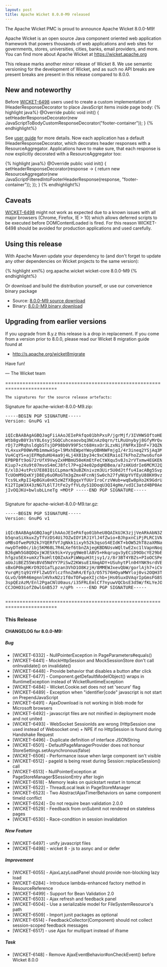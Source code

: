 ```yaml
---
layout: post
title: Apache Wicket 8.0.0-M9 released
---
```

The Apache Wicket PMC is proud to announce Apache Wicket 8.0.0-M9!

Apache Wicket is an open source Java component oriented web application
framework that powers thousands of web applications and web sites for
governments, stores, universities, cities, banks, email providers, and
more. You can find more about Apache Wicket at https://wicket.apache.org

This release marks another minor release of Wicket 8. We
use semantic versioning for the development of Wicket, and as such no
API breaks are present breaks are present in this release compared to
8.0.0.

New and noteworthy
------------------

Before [WICKET-6498](https://issues.apache.org/jira/browse/WICKET-6498) users used to create a custom implementation of IHeaderResponseDecorator to place JavaScript items inside page body:
{% highlight java%}
    @Override
    public void init()
    {
       setHeaderResponseDecorator(new JavaScriptToBodyCustomResponseDecorator("footer-container"));
    }
{% endhighlight%}

See [user guide](https://ci.apache.org/projects/wicket/guide/7.x/single.html#_put_javascript_inside_page_body) for more details. Now each application has a default IHeaderResponseDecorator, which decorates header responses with a ResourceAggregator. Applications have to make sure, that each response is now explicitly decorated with a ResourceAggregator too:

{% highlight java%}
    @Override
    public void init()
    {
       setHeaderResponseDecorator(response -> 
       {
            return new ResourceAggregator(new JavaScriptFilteredIntoFooterHeaderResponse(response, "footer-container"));
       });
    }
{% endhighlight%}


Caveats
------------------
[WICKET-6498](https://issues.apache.org/jira/browse/WICKET-6498) might not work as expected due to a known issues with all major browsers (Chrome, Firefox, IE > 10) which allows deferred scripts to be executed before DOMContentLoaded is fired. For this reason WICKET-6498 should be avoided for production applications and used carefully.


Using this release
------------------

With Apache Maven update your dependency to (and don't forget to
update any other dependencies on Wicket projects to the same version):

{% highlight xml%}
<dependency>
    <groupId>org.apache.wicket</groupId>
    <artifactId>wicket-core</artifactId>
    <version>8.0.0-M9</version>
</dependency>
{% endhighlight%}

Or download and build the distribution yourself, or use our
convenience binary package

 * Source: [8.0.0-M9 source download](http://www.apache.org/dyn/closer.cgi/wicket/8.0.0-M9)
 * Binary: [8.0.0-M9 binary download](http://www.apache.org/dyn/closer.cgi/wicket/8.0.0-M9/binaries)

<!--more-->

Upgrading from earlier versions
-------------------------------

If you upgrade from 8.y.z this release is a drop in replacement. If
you come from a version prior to 8.0.0, please read our Wicket 8
migration guide found at

 * http://s.apache.org/wicket8migrate

Have fun!

— The Wicket team


========================================================================

    The signatures for the source release artefacts:

    
Signature for apache-wicket-8.0.0-M9.zip:

<div class='highlight'><pre>
-----BEGIN PGP SIGNATURE-----
Version: GnuPG v1

iQIcBAABAgAGBQJagFiiAAoJEIePAfqo01bhPxsP/jgrMjf/3IVHWSOftoHEYf+j
Wtb8gvB0Y3sY8L6syj5GQCuhceaovbq3NCnAz0qrn/tLRuUnybyj8GfyMrQv4wNP
rDj7zPRqhsldgbSTsjDP98b0V99F5ct68HsxOr3LzxNijFNFRxIDnF+73QZNjUcA
YL4xuxP80WvMb1mmwASg+l9MxhEWpeYWoyOBHNWFmjgI/4r3ineq2YSjAq3MZKOC
Vu4CqYS+ajEFMqduHU4aa9j4Lj4X81by34c9xCKERaioI7kFhoZzhws6ufoA/wNo
EPBPBft9oG72rUfX9VwyZxHMBmU50eKmEtFeCtWXqu5v8Js2rVTxmw4EGKENj3+8
Kiup7+zXu9t07mvoS4mCJ8fcl7P+g24e02pdqHDBea/a7zAKUdrIe6MCMJ2Qlw0g
E/xlDJ4utPcU7E88IQiCLpmarN3uBZKnivzm3Uir5U0dJtffu4IacABg5Svp3DAl
TcUOmM9QxKYjD8Ey6uORoGTm3gZmx4FcnNjSw0ch27fyNUpYVfEyU88KH9vz2dQP
Tcs9LxRpII4pBGXu0nK5zWZfXBgqxYfUUrIroCrzVWub+wqEw8pXo2K9GdrUYpcg
K12TIpW3X43zNG7L6lTJtFe2yffVLdyS1DDoqU3QI4gHe/vdIC3atd4BP0Aeauj1
jIvOQJKU+bwlubLLneTg
=MOtP
-----END PGP SIGNATURE-----
</pre></div>

    
Signature for apache-wicket-8.0.0-M9.tar.gz:

<div class='highlight'><pre>
-----BEGIN PGP SIGNATURE-----
Version: GnuPG v1

iQIcBAABAgAGBQJagFihAAoJEIePAfqo01bheU8QAIkUJK3zjjVeARkAbN3Zi1hE
b5qnaSiXkuxZyTfVzDS4Ui7OZwIOY1RJ1YlJ4fZwio+BJhpxnCiPjPLRC1VNwA4q
oMBsOfwePU92kJYQERfVfJgNkk1ixyh52k3qsoS4EIdKT+bOW52hT8zaXRNazhG3
nwyDTe00c/ibj5KM68L7R4LXef6tbnZAjegKBDNUsvWQltwE2xc1lVapnNoqtOAM
B26gWh5G8QDQxjWJESk9ik+Vyyg9We8lABV5+Hkqrugv3yECiD9ObcYE29bE/OHN
hfgzo5EX+umXzTkoHltQ0ZxAxPiWWquH3tjsy1/z/8r3BT4YBZs+PIoOCSPem6kK
aUoJiBEZ55WsBVd5NdYY7PiSwZ2KWsuE1XmqADY+USuhytPln04YNK9srdVESnCL
sBxGP0kgHKrD92O1aTLpzan3VhD1O8KzjH/8MMEWJxevQbW/gorlAjh7+iCVcH7g
YurqMjtq91YFFlZwU5YlczfhnZmR4/Efp3/O57S76HOyaMWYloj0vs2OQH3TJTm7
GLvO/b9R46mgnnlHVhxN2z1f0xTOFwpeXIjchb+jHs0SuxOVAqrIpGmsFG8Siv/V
3spQEzAzM/Enl2PgaCNlU0aus/i35FRLEmlCf7nyuwVQCbsE3d5W/fKLYeJOD9Wq
CCJOHO3iofZ0wlGnB5J7
=/qPh
-----END PGP SIGNATURE-----
</pre></div>

    
========================================================================

### This Release

#### CHANGELOG for 8.0.0-M9:
    
##### Bug

 * [WICKET-6332] - NullPointerException in PageParameters#equals()
 * [WICKET-6441] - MockHttpSession and MockSessionStore don't call onInvalidate() on invalidate()
 * [WICKET-6448] - Provide behavior that disables a button after click
 * [WICKET-6477] - Component.getDefaultModelObject() wraps in RuntimeException instead of WicketRuntimeException
 * [WICKET-6484] - Wicket.Cookie.set does not set 'secure' flag
 * [WICKET-6489] - Exception when "identifier|code" javascript is not start on PrependJavaScript
 * [WICKET-6491] - AjaxDownload is not working in blob mode for Microsoft browsers
 * [WICKET-6492] - javascript files are not minified in deployment mode and not united
 * [WICKET-6493] - WebSocket SessionIds are wrong (HttpSession one used instead of Websocket one) + NPE if no HttpSession is found during Handshake Request
 * [WICKET-6496] - Duplicate definition of interface JSONString
 * [WICKET-6501] - DefaultPageManagerProvider does not honour StoreSettings.setAsynchronous(false)
 * [WICKET-6506] - Performance issue when large component isn't visible
 * [WICKET-6512] - pageId is being reset during Session::replaceSession() call
 * [WICKET-6513] - NullPointerException at PageStoreManager$SessionEntry after login
 * [WICKET-6518] - Memory leaks on quickstart restart in tomcat
 * [WICKET-6522] - ThreadLocal leak in PageStoreManager
 * [WICKET-6523] - Two AbstractAjaxTimerBehaviors on same component timeId conflict
 * [WICKET-6524] - Do not require bean validation 2.0.0
 * [WICKET-6529] - Feedback from onSubmit not rendered on stateless pages
 * [WICKET-6530] - Race-condition in session invalidation

##### New Feature

 * [WICKET-6497] - unify javascript files
 * [WICKET-6498] - wicket 8 - js to asnyc and or defer

##### Improvement

 * [WICKET-6055] - AjaxLazyLoadPanel should provide non-blocking lazy load
 * [WICKET-6284] - Introduce lambda-enhanced factory method in ResourceReference 
 * [WICKET-6499] - Support for Bean Validation 2.0
 * [WICKET-6503] - Ajax refresh and feedback panel
 * [WICKET-6504] - Use a serializable model for FileSystemResource's path
 * [WICKET-6509] - Import junit packages as optional
 * [WICKET-6514] - FeedbackCollector(Component) should not collect session-scoped feedback messages
 * [WICKET-6517] - use Ajax for multipart instead of iframe

##### Task

 * [WICKET-6148] - Remove AjaxEventBehavior#onCheckEvent() before Wicket 8.0.0

